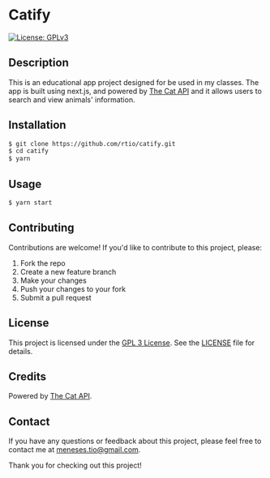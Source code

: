 # Catify

[![License: GPLv3](https://img.shields.io/badge/License-GPL%203-yellowgreen)](https://opensource.org/license/gpl-3-0/)

## Description

This is an educational app project designed for be used in my classes. The app is built using next.js, and powered by [The Cat API](https://thecatapi.com/) and it allows users to search and view animals' information.

## Installation

```bash
$ git clone https://github.com/rtio/catify.git
$ cd catify
$ yarn
```

## Usage

```bash
$ yarn start
```

## Contributing

Contributions are welcome! If you'd like to contribute to this project, please:

1. Fork the repo
2. Create a new feature branch
3. Make your changes
4. Push your changes to your fork
5. Submit a pull request

## License

This project is licensed under the [GPL 3 License](https://opensource.org/license/gpl-3-0/). See the [LICENSE](LICENSE) file for details.

## Credits

Powered by [The Cat API](https://thecatapi.com/).

## Contact

If you have any questions or feedback about this project, please feel free to contact me at meneses.tio@gmail.com. 

Thank you for checking out this project!

